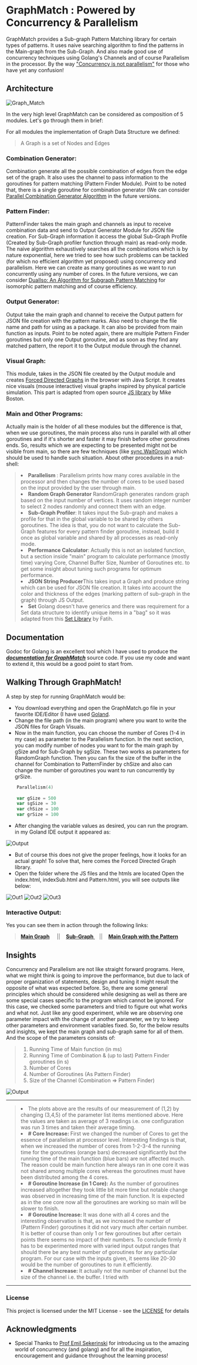 # __GraphMatch__ :  Powered by Concurrency & Parallelism
GraphMatch provides a Sub-graph Pattern Matching library for certain types of patterns. It uses naive searching algorithm to find the patterns in the Main-graph from the Sub-Graph. And also made good use of concurrency techniques using Golang's Channels and of course Parallelism in the processor. By the way ["Concurrency is not parallelism"](https://blog.golang.org/concurrency-is-not-parallelism) for those who have yet any confusion!

## **Architecture**
![Graph_Match](https://github.com/enamoni/GraphMatch/blob/master/img/GraphMatch.png)

In the very high level GraphMatch can be considered as composition of 5 modules. Let's go through them in brief:

For all modules the implementation of Graph Data Structure we defined:

>A Graph is a set of Nodes and Edges

### Combination Generator: 
Combination generate all the possible combination of edges from the edge set of the graph. It also uses the channel to pass information to the goroutines for pattern matching (Pattern Finder Module). Point to be noted that, there is a single goroutine for combination generator (We can consider [Parallel Combination Generator Algorithm](http://www.sciencedirect.com/science/article/pii/0020019089901920) in the future versions.

### Pattern Finder: 
 PatternFinder takes the main graph and channels as input to receive combination data and send to Output Generator Module for JSON file creation. For Sub-Graph information it access the global Sub-Graph Profile (Created by Sub-Graph profiler function through main) as read-only mode. The naive algorithm exhaustively searches all the combinations which is by nature exponential, here we tried to see how such problems can be tackled (for which no efficient algorithm yet proposed) using concurrency and parallelism. Here we can create as many goroutines as we want to run concurrently using any number of cores. In the future versions, we can consider [DualIso: An Algorithm for Subgraph Pattern Matching](http://ieeexplore.ieee.org/document/6906821/?reload=true) for isomorphic pattern matching and of course efficiency. 

### Output Generator:
Output take the main graph and channel to receive the Output pattern for JSON file creation with the pattern marks. Also need to change the file name and path for using as a package. It can also be provided from main function as inputs. Point to be noted again, there are multiple Pattern Finder goroutines but only one Output goroutine, and as soon as they find any matched pattern, the report it to the Output module through the channel.

### Visual Graph:
This module, takes in the JSON file created by the Output module and creates [Forced Directed Graphs](https://en.wikipedia.org/wiki/Force-directed_graph_drawing) in the browser with Java Script. It creates nice visuals (mouse interactive) visual graphs inspired by physical particle simulation. This part is adapted from open source [JS library](https://gist.github.com/mbostock) by Mike Boston.

### Main and Other Programs:
Actually main is the holder of all these modules but the difference is that, when we use goroutines, the main process also runs in parallel with all other goroutines and if it's shorter and faster it may finish before other goroutines ends. So, results which we are expecting to be presented might not be visible from main, so there are few techniques (like [sync.WaitGroup](https://golang.org/pkg/sync/)) which should be used to handle such situation. About other procedures in a nut-shell:

<blockquote>
<li><b>Parallelism </b>:  Parallelism prints how many cores available in the processor and then changes the number of cores to be used based on the input provided by the user through main.
<li> <b>Random Graph Generator</b> RandomGraph generates random graph based on the input number of vertices. It uses random integer number to select 2 nodes randomly and connect them with an edge.
<li> <b>Sub-Graph Profiler</b>:  It takes input the Sub-graph and makes a profile for that in the global variable to be shared by others goroutines. The idea is that, you do not want to calculate the Sub-Graph features for every pattern finder goroutine, instead, build it once as global variable and shared by all processes as read-only mode.
<li> <b>Performance Calculator</b>:  Actually this is not an isolated function, but a section inside "main" program to calculate performance (mostly time) varying Core, Channel Buffer Size, Number of Goroutines etc. to get some insight about tuning such programs for optimum performance. 
<li><b> JSON String Producer</b>This takes input a Graph and produce string which can be used for JSON file creation. It takes into account the color and thickness of the edges (marking pattern of sub-graph in the graph) through JS Output.
<li><b>Set</b> Golang doesn't have generics and there was requirement for a Set data structure to identify unique items in a "bag" so it was adapted from this <a href="https://github.com/fatih/set">Set Library</a> by Fatih.

</blockquote>


## **Documentation**

Godoc for Golang is an excellent tool which I have used to produce the [***documentation for GraphMatch***](https://godoc.org/github.com/enamoni/GraphMatch) source code. If you use my code and want to extend it, this would be a good point to start from.

## **Walking Through GraphMatch!**
A step by step for running GraphMatch would be:

* You download everything and open the GraphMatch.go file in your favorite IDE/Editor (I have used [Goland](https://www.jetbrains.com/go/).
* Change the file path (in the main program) where you want to write the JSON files for Graph Visuals.
* Now in the main function, you can choose the number of Cores (1-4 in my case) as parameter to the Parallelism function. In the next section, you can modify number of nodes you want to for the main graph by gSize and for Sub-Graph by sgSize. These two works as parameters for RandomGraph function. Then you can fix the size of the buffer in the channel for Combination to PatternFinder by chSize and also can change the number of goroutines you want to run concurrently by grSize.
```go
	Parallelism(4)
	
	var gSize = 500
	var sgSize = 30
	var chSize = 100
	var grSize = 100
```
* After changing the variable values as desired, you can run the program. in my Goland IDE output it appeared as:

<p></p>

![Output](https://github.com/enamoni/GraphMatch/blob/master/img/Output.png)


* But of course this does not give the proper feelings, how it looks for an actual graph! To solve that, here comes the Forced Directed Graph library. 
* Open the folder where the JS files and the htmls are located Open the index.html, indexSub.html and Pattern.html, you will see outputs like below:

<p></p>

![Out1](https://github.com/enamoni/GraphMatch/blob/master/img/Out1.PNG)
![Out2](https://github.com/enamoni/GraphMatch/blob/master/img/Out2.PNG)
![Out3](https://github.com/enamoni/GraphMatch/blob/master/img/Out3.PNG)

### Interactive Output:
Yes you can see them in action through the following links:


>[**Main Graph**](http://rawgit.com/enamoni/GraphMatch/master/VisualOutput/index.html) &nbsp;&nbsp;&nbsp; || &nbsp;&nbsp;
>[**Sub-Graph**   ](http://rawgit.com/enamoni/GraphMatch/master/VisualOutput/indexSub.html) &nbsp;&nbsp;&nbsp;|| &nbsp;&nbsp;
>[**Main Graph with the Pattern**](http://rawgit.com/enamoni/GraphMatch/master/VisualOutput/Pattern.html)



## **Insights**
Concurrency and Parallelism are not like straight forward programs. Here, what we might think is going to improve the performance, but due to lack of proper organization of statements, design and tuning it might result the opposite of what was expected before. So, there are some general principles which should be considered while designing as well as there are some special cases specific to the program which cannot be ignored. For this case, we checked some parameters and tried to figure out what works and what not. Just like any good experiment, while we are observing one parameter impact with the change of another parameter, we try to keep other parameters and environment variables fixed. So, for the below results and insights, we kept the main graph and sub-graph same for all of them. And the scope of the parameters consists of:

>1. Running Time of Main function (in ms)
>2. Running Time of Combination & (up to last) Pattern Finder goroutines (in s) 
>3. Number of Cores
>4. Number of Goroutines (As Pattern Finder)
>5. Size of the Channel (Combination => Pattern Finder) 
 
<p></p>



![Output](https://github.com/enamoni/GraphMatch/blob/master/img/Insight.PNG)


---
<blockquote>
<li> The plots above are the results of our measurement of (1,2) by changing (3,4,5) of the parameter list items mentioned above. Here the values are taken as average of 3 readings i.e. one configuration was run 3 times and taken their average timing.
<li> <b># Core Increase: </b> First we changed the number of Cores to get the essence of parallelism at processor level. Interesting findings is that, when we increased the number of cores from 1-2-3-4 the running time for the goroutines (orange bars) decreased significantly but the running time of the main function (blue bars) are not affected much. The reason could be main function here always ran in one core it was not shared among multiple cores whereas the goroutines must have been distributed among the 4 cores.
<li> <b># Goroutine Increase (in 1 Core):</b> As the number of goroutines increased altogether they took little bit more time but notable change was observed in increasing time of the main function. It is expected as in the one core now all the goroutines are working so main will be slower to finish.
<li> <b># Goroutine Increase: </b> It was done with all 4 cores and the interesting observation is that, as we increased the number of (Pattern Finder) goroutines it did not vary much after certain number. It is better of course than only 1 or few goroutines but after certain points there seems no impact of their numbers. To conclude firmly it has to be experimented more with varied input output ranges that should there be any best number of goroutines for any particular program. For our case with the inputs given, it seems like 20-30 would be the number of goroutines to run it efficiently.
<li> <b> # Channel Increase: </b> It actually not the number of channel but the size of the channel i.e. the buffer. I tried with
</blockquote>

---
### **License**

This project is licensed under the MIT License - see the [LICENSE](https://opensource.org/) for details

## Acknowledgments

* Special Thanks to  [Prof Emil Sekerinski](http://www.cas.mcmaster.ca/~emil/Welcome.html) for introducing us to the amazing world of concurrency (and golang) and for all the inspiration, encouragement and guidance throughout the learning process!
